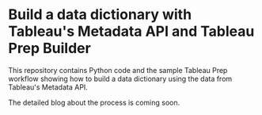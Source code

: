 # Build a data dictionary with Tableau's Metadata API and Tableau Prep Builder

This repository contains Python code and the sample Tableau Prep workflow showing how to build a data dictionary using the data from Tableau's Metadata API.

The detailed blog about the process is coming soon.
